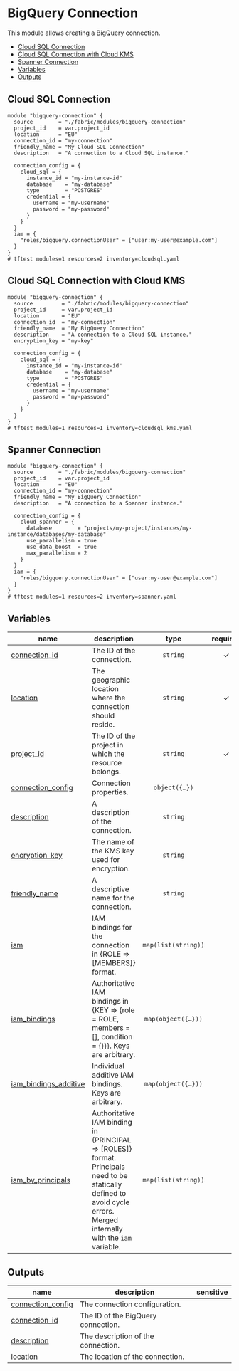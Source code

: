 # BigQuery Connection

This module allows creating a BigQuery connection.

<!-- BEGIN TOC -->
- [Cloud SQL Connection](#cloud-sql-connection)
- [Cloud SQL Connection with Cloud KMS](#cloud-sql-connection-with-cloud-kms)
- [Spanner Connection](#spanner-connection)
- [Variables](#variables)
- [Outputs](#outputs)
<!-- END TOC -->

## Cloud SQL Connection

```hcl
module "bigquery-connection" {
  source        = "./fabric/modules/bigquery-connection"
  project_id    = var.project_id
  location      = "EU"
  connection_id = "my-connection"
  friendly_name = "My Cloud SQL Connection"
  description   = "A connection to a Cloud SQL instance."

  connection_config = {
    cloud_sql = {
      instance_id = "my-instance-id"
      database    = "my-database"
      type        = "POSTGRES"
      credential = {
        username = "my-username"
        password = "my-password"
      }
    }
  }
  iam = {
    "roles/bigquery.connectionUser" = ["user:my-user@example.com"]
  }
}
# tftest modules=1 resources=2 inventory=cloudsql.yaml
```

## Cloud SQL Connection with Cloud KMS

```hcl
module "bigquery-connection" {
  source         = "./fabric/modules/bigquery-connection"
  project_id     = var.project_id
  location       = "EU"
  connection_id  = "my-connection"
  friendly_name  = "My BigQuery Connection"
  description    = "A connection to a Cloud SQL instance."
  encryption_key = "my-key"

  connection_config = {
    cloud_sql = {
      instance_id = "my-instance-id"
      database    = "my-database"
      type        = "POSTGRES"
      credential = {
        username = "my-username"
        password = "my-password"
      }
    }
  }
}
# tftest modules=1 resources=1 inventory=cloudsql_kms.yaml
```

## Spanner Connection

```hcl
module "bigquery-connection" {
  source        = "./fabric/modules/bigquery-connection"
  project_id    = var.project_id
  location      = "EU"
  connection_id = "my-connection"
  friendly_name = "My BigQuery Connection"
  description   = "A connection to a Spanner instance."

  connection_config = {
    cloud_spanner = {
      database        = "projects/my-project/instances/my-instance/databases/my-database"
      use_parallelism = true
      use_data_boost  = true
      max_parallelism = 2
    }
  }
  iam = {
    "roles/bigquery.connectionUser" = ["user:my-user@example.com"]
  }
}
# tftest modules=1 resources=2 inventory=spanner.yaml
```
<!-- BEGIN TFDOC -->
## Variables

| name | description | type | required | default |
|---|---|:---:|:---:|:---:|
| [connection_id](variables.tf#L59) | The ID of the connection. | <code>string</code> | ✓ |  |
| [location](variables.tf#L123) | The geographic location where the connection should reside. | <code>string</code> | ✓ |  |
| [project_id](variables.tf#L128) | The ID of the project in which the resource belongs. | <code>string</code> | ✓ |  |
| [connection_config](variables.tf#L17) | Connection properties. | <code title="object&#40;&#123;&#10;  cloud_sql &#61; optional&#40;object&#40;&#123;&#10;    instance_id &#61; string&#10;    database    &#61; string&#10;    type        &#61; string&#10;    credential &#61; object&#40;&#123;&#10;      username &#61; string&#10;      password &#61; string&#10;    &#125;&#41;&#10;  &#125;&#41;&#41;&#10;  aws &#61; optional&#40;object&#40;&#123;&#10;    access_role &#61; object&#40;&#123;&#10;      iam_role_id &#61; string&#10;    &#125;&#41;&#10;  &#125;&#41;&#41;&#10;  azure &#61; optional&#40;object&#40;&#123;&#10;    customer_tenant_id              &#61; string&#10;    federated_application_client_id &#61; optional&#40;string&#41;&#10;  &#125;&#41;&#41;&#10;  cloud_spanner &#61; optional&#40;object&#40;&#123;&#10;    database        &#61; string&#10;    use_parallelism &#61; optional&#40;bool&#41;&#10;    use_data_boost  &#61; optional&#40;bool&#41;&#10;    max_parallelism &#61; optional&#40;number&#41;&#10;    database_role   &#61; optional&#40;string&#41;&#10;  &#125;&#41;&#41;&#10;  cloud_resource &#61; optional&#40;object&#40;&#123;&#10;  &#125;&#41;&#41;&#10;  spark &#61; optional&#40;object&#40;&#123;&#10;    metastore_service_config &#61; optional&#40;object&#40;&#123;&#10;      metastore_service &#61; string&#10;    &#125;&#41;&#41;&#10;    spark_history_server_config &#61; optional&#40;object&#40;&#123;&#10;      dataproc_cluster &#61; string&#10;    &#125;&#41;&#41;&#10;  &#125;&#41;&#41;&#10;&#125;&#41;">object&#40;&#123;&#8230;&#125;&#41;</code> |  | <code>&#123;&#125;</code> |
| [description](variables.tf#L64) | A description of the connection. | <code>string</code> |  | <code>null</code> |
| [encryption_key](variables.tf#L70) | The name of the KMS key used for encryption. | <code>string</code> |  | <code>null</code> |
| [friendly_name](variables.tf#L76) | A descriptive name for the connection. | <code>string</code> |  | <code>null</code> |
| [iam](variables.tf#L82) | IAM bindings for the connection in {ROLE => [MEMBERS]} format. | <code>map&#40;list&#40;string&#41;&#41;</code> |  | <code>&#123;&#125;</code> |
| [iam_bindings](variables.tf#L88) | Authoritative IAM bindings in {KEY => {role = ROLE, members = [], condition = {}}}. Keys are arbitrary. | <code title="map&#40;object&#40;&#123;&#10;  members &#61; list&#40;string&#41;&#10;  role    &#61; string&#10;  condition &#61; optional&#40;object&#40;&#123;&#10;    expression  &#61; string&#10;    title       &#61; string&#10;    description &#61; optional&#40;string&#41;&#10;  &#125;&#41;&#41;&#10;&#125;&#41;&#41;">map&#40;object&#40;&#123;&#8230;&#125;&#41;&#41;</code> |  | <code>&#123;&#125;</code> |
| [iam_bindings_additive](variables.tf#L102) | Individual additive IAM bindings. Keys are arbitrary. | <code title="map&#40;object&#40;&#123;&#10;  member &#61; string&#10;  role   &#61; string&#10;  condition &#61; optional&#40;object&#40;&#123;&#10;    expression  &#61; string&#10;    title       &#61; string&#10;    description &#61; optional&#40;string&#41;&#10;  &#125;&#41;&#41;&#10;&#125;&#41;&#41;">map&#40;object&#40;&#123;&#8230;&#125;&#41;&#41;</code> |  | <code>&#123;&#125;</code> |
| [iam_by_principals](variables.tf#L116) | Authoritative IAM binding in {PRINCIPAL => [ROLES]} format. Principals need to be statically defined to avoid cycle errors. Merged internally with the `iam` variable. | <code>map&#40;list&#40;string&#41;&#41;</code> |  | <code>&#123;&#125;</code> |

## Outputs

| name | description | sensitive |
|---|---|:---:|
| [connection_config](outputs.tf#L17) | The connection configuration. |  |
| [connection_id](outputs.tf#L29) | The ID of the BigQuery connection. |  |
| [description](outputs.tf#L34) | The description of the connection. |  |
| [location](outputs.tf#L39) | The location of the connection. |  |
<!-- END TFDOC -->
